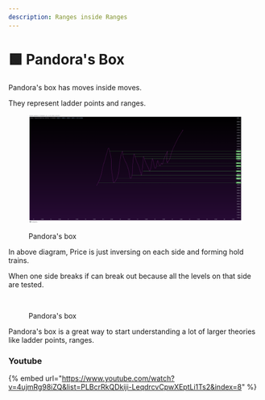 ```yaml
---
description: Ranges inside Ranges
---
```


# 🟩 Pandora's Box

Pandora's box has moves inside moves.

They represent ladder points and ranges.

<figure><img src="../../.gitbook/assets/image (20).png" alt=""><figcaption><p>Pandora's box</p></figcaption></figure>

In above diagram, Price is just inversing on each side and forming hold trains.

When one side breaks if can break out because all the levels on that side are tested.



<figure><img src="../../.gitbook/assets/image (5) (1) (2) (1).png" alt=""><figcaption><p>Pandora's box</p></figcaption></figure>

Pandora's box is a great way to start understanding a lot of larger theories like ladder points, ranges.



### Youtube

{% embed url="https://www.youtube.com/watch?v=4ujmRg98iZQ&list=PLBcrRkQDkiji-LeqdrcvCpwXEptLi1Ts2&index=8" %}


